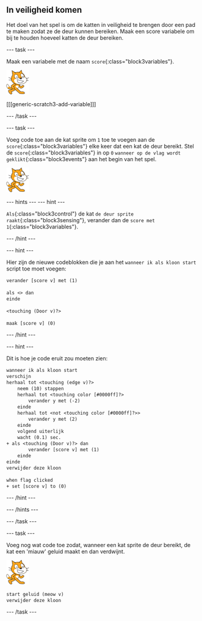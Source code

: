 ## In veiligheid komen

Het doel van het spel is om de katten in veiligheid te brengen door een pad te maken zodat ze de deur kunnen bereiken. Maak een score variabele om bij te houden hoeveel katten de deur bereiken.

--- task ---

Maak een variabele met de naam `score`{:class="block3variables"}.

![Kat sprite](images/cat-sprite.png)

[[[generic-scratch3-add-variable]]]

--- /task ---

--- task ---

Voeg code toe aan de kat sprite om `1` toe te voegen aan de `score`{:class="block3variables"} elke keer dat een kat de deur bereikt. Stel de `score`{:class="block3variables"} in op `0` `wanneer op de vlag wordt geklikt`{:class="block3events"} aan het begin van het spel.

![Kat sprite](images/cat-sprite.png)

--- hints ---
 --- hint ---

`Als`{:class="block3control"} de kat `de deur sprite raakt`{:class="block3sensing"}, verander dan de `score met 1`{:class="block3variables"}.

--- /hint ---

--- hint ---

Hier zijn de nieuwe codeblokken die je aan het `wanneer ik als kloon start` script toe moet voegen:

```blocks3
verander [score v] met (1)

als <> dan
einde

<touching (Door v)?>

maak [score v] (0)
```

--- /hint ---

--- hint ---

Dit is hoe je code eruit zou moeten zien:

```blocks3
wanneer ik als kloon start
verschijn
herhaal tot <touching (edge v)?>
    neem (10) stappen
    herhaal tot <touching color [#0000ff]?>
        verander y met (-2)
    einde
    herhaal tot <not <touching color [#0000ff]?>>
        verander y met (2)
    einde
    volgend uiterlijk
    wacht (0.1) sec.
+ als <touching (Door v)?> dan
        verander [score v] met (1)
    einde
einde
verwijder deze kloon

when flag clicked
+ set [score v] to (0)
```

--- /hint ---

--- /hints ---

--- /task ---

--- task ---

Voeg nog wat code toe zodat, wanneer een kat sprite de deur bereikt, de kat een 'miauw' geluid maakt en dan verdwijnt.

![Cat sprite](images/cat-sprite.png)

```blocks3
start geluid (meow v)
verwijder deze kloon
```

--- /task ---